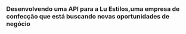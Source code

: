 ### Desenvolvendo uma API para a Lu Estilos,uma empresa de confecção que está buscando novas oportunidades de negócio
